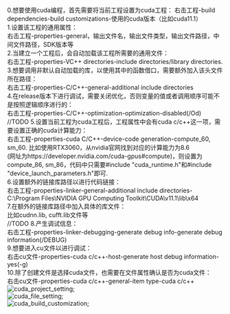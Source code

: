 0.想要使用cuda编程，首先需要将当前工程设置为cuda工程： 
  右击工程-build dependencies-build customizations-使用的cuda版本（比如cuda11.1）  
1.设置该工程的通用属性：  
  右击工程-properties-general，输出文件名，输出文件类型，输出文件路径，中间文件路径，SDK版本等  
2.当建立一个工程后，会自动加载该工程所需要的通用文件：  
  右击工程-properties-VC++ directories-include directories/library directories.  
3.想要调用非默认自动加载的库，以使用其中的函数借口，需要额外加入该头文件所在路径：  
  右击工程-properties-C/C++-general-additional include directories  
4.在release版本下进行调试，需要关闭优化，否则变量的值或者调用顺序可能不是按照逻辑顺序进行的：  
  右击工程-properties-C/C++-optimization-optimization-disabled(/Od)  
//TODO 5.设置当前工程为cuda工程后，工程属性中会有cuda c/c++这一项，需要设置正确的cuda计算能力：  
  右击工程-properties-cuda C/C++-device-code generation-compute_60, sm_60. 比如使用RTX3060，从nvidia官网找到对应的计算能力为8.6  
(网址为https://developer.nvidia.com/cuda-gpus#compute)，则设置为compute_86, sm_86，代码中只需要#include "cuda_runtime.h"和#include "device_launch_parameters.h"即可.  
6.设置额外的链接库路径以进行代码链接：  
  右击工程-properties-linker-general-additional include directories-C:\Program Files\NVIDIA GPU Computing Toolkit\CUDA\v11.1\lib\x64  
7.在额外的链接库路径中加入具体的库文件：  
  比如cudnn.lib, cufft.lib文件等  
//TODO 8.产生调试信息：  
   右击工程-properties-linker-debugging-generate debug info-generate debug information(/DEBUG)  
9.想要进入cu文件以进行调试：  
  右击cu文件-properties-cuda c/c++-host-generate host debug information-yes(-g)  
10.除了创建文件是选择cuda文件，也需要在文件属性确认是否为cuda文件：  
  右击cu文件-properties-cuda c/c++-general-item type-cuda c/c++  
![cuda_project_setting](https://github.com/zhanglin-1993/cudaApplication/blob/main/setting/cuda_project_setting.jpg "cuda_project_setting");  
![cuda_file_setting](https://github.com/zhanglin-1993/cudaApplication/blob/main/setting/cuda_file_setting.jpg "cuda_project_setting");  
![cuda_build_customization](https://github.com/zhanglin-1993/cudaApplication/blob/main/setting/cuda_build_customization.jpg "cuda_project_setting");  
